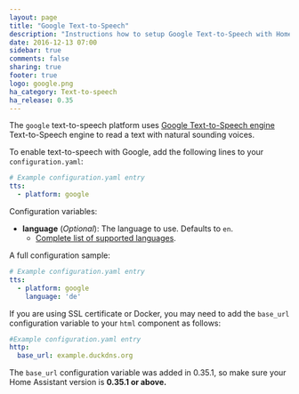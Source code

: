 ```yaml
---
layout: page
title: "Google Text-to-Speech"
description: "Instructions how to setup Google Text-to-Speech with Home Assistant."
date: 2016-12-13 07:00
sidebar: true
comments: false
sharing: true
footer: true
logo: google.png
ha_category: Text-to-speech
ha_release: 0.35
---
```


The `google` text-to-speech platform uses [Google Text-to-Speech engine](https://console.developers.google.com/apis/api/speech.googleapis.com/overview) Text-to-Speech engine to read a text with natural sounding voices.

To enable text-to-speech with Google, add the following lines to your `configuration.yaml`:

```yaml
# Example configuration.yaml entry
tts:
  - platform: google
```

Configuration variables:

- **language** (*Optional*): The language to use. Defaults to `en`.
  - [Complete list of supported languages](https://cloud.google.com/speech/docs/languages).

A full configuration sample:

```yaml
# Example configuration.yaml entry
tts:
  - platform: google
    language: 'de'
```

If you are using SSL certificate or Docker, you may need to add the `base_url` configuration variable to your `html` component as follows:

```yaml
#Example configuration.yaml entry
http:
  base_url: example.duckdns.org
```

The `base_url` configuration variable was added in 0.35.1, so make sure your Home Assistant version is **0.35.1 or above.**
